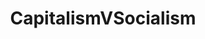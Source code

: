 ---
title: CapitalismVSocialism
crosslinks:
- zeronet
- Anarcho_Capitalism
- socialism
- Shitstatistssay
- Polycentric_Law
- marxism_101
- GoldandBlack
- AskHistorians
- Anarchism
- communism
- Anarchy101
- LateStageCapitalism
- shitleftistssay
- Economics
- xkcd
- communism101
- askphilosophy
- politics
- Physical_Removal
- FULLCOMMUNISM
---